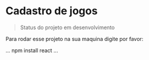 <h1> Cadastro de jogos </h1>

> Status do projeto em desenvolvimento

Para rodar esse projeto na sua maquina digite por favor:

...
npm install react
...
